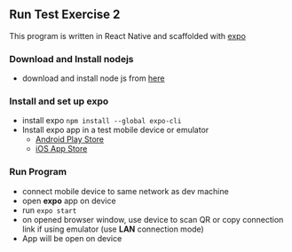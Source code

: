 ## Run Test Exercise 2
This program is written in React Native and scaffolded with [expo](https://expo.dev/)
### Download and Install nodejs
- download and install node js from [here](https://nodejs.org/en/download/)
### Install and set up expo
- install expo ```npm install --global expo-cli```
- Install expo app in a test mobile device or emulator
  - [Android Play Store](https://play.google.com/store/apps/details?id=host.exp.exponent)
  - [iOS App Store](https://itunes.com/apps/exponent)

### Run Program
- connect mobile device to same network as dev machine
- open **expo** app on device
- run ```expo start```
- on opened browser window, use device to scan QR or copy connection link if using emulator (use **LAN** connection mode)
- App will be open on device